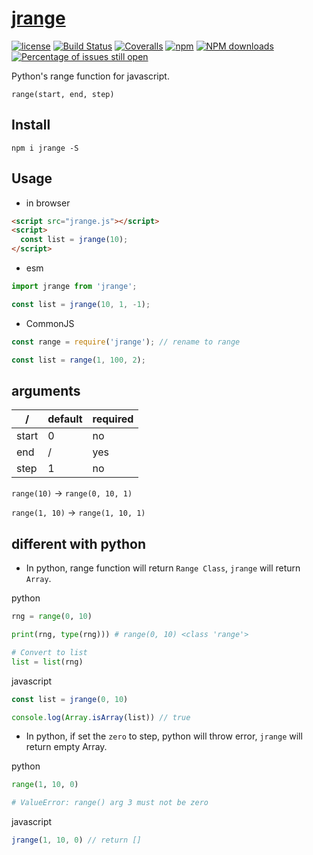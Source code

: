 # [jrange](https://github.com/hiNISAL/jrange)

[![license](https://img.shields.io/badge/license-MIT-blue.svg)](https://github.com/hiNISAL/jrange/blob/master/LICENSE)
[![Build Status](https://travis-ci.org/hiNISAL/jrange.svg?branch=master)](https://travis-ci.org/hiNISAL/jrange)
[![Coveralls](https://img.shields.io/coveralls/hiNISAL/jrange.svg)](https://coveralls.io/github/hiNISAL/jrange)
[![npm](https://img.shields.io/badge/npm-0.1.0-orange.svg)](https://www.npmjs.com/package/jrange)
[![NPM downloads](http://img.shields.io/npm/dm/jrange.svg?style=flat-square)](http://www.npmtrends.com/jrange)
[![Percentage of issues still open](http://isitmaintained.com/badge/open/hiNISAL/jrange.svg)](http://isitmaintained.com/project/hiNISAL/jrange "Percentage of issues still open")

Python's range function for javascript.

`range(start, end, step)`

## Install

``` shell
npm i jrange -S
```

## Usage

- in browser

``` html
<script src="jrange.js"></script>
<script>
  const list = jrange(10);
</script>
```

- esm

``` js
import jrange from 'jrange';

const list = jrange(10, 1, -1);
```

- CommonJS

``` js
const range = require('jrange'); // rename to range

const list = range(1, 100, 2);
```

## arguments

/ | default | required
-|-|-
start | 0 | no |
end | / | yes |
step | 1 | no |

`range(10)` -> `range(0, 10, 1)`

`range(1, 10)` -> `range(1, 10, 1)`

## different with python

- In python, range function will return `Range Class`, `jrange` will return `Array`.

python

``` python
rng = range(0, 10)

print(rng, type(rng))) # range(0, 10) <class 'range'>

# Convert to list
list = list(rng)
```

javascript

``` js
const list = jrange(0, 10)

console.log(Array.isArray(list)) // true
```

- In python, if set the `zero` to step, python will throw error, `jrange` will return empty Array.

python

``` python
range(1, 10, 0)

# ValueError: range() arg 3 must not be zero
```

javascript

``` js
jrange(1, 10, 0) // return []
```
